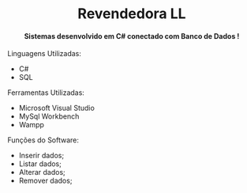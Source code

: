 <h1 align="center">Revendedora LL</h1>
<h4 align='center'>Sistemas desenvolvido em C# conectado com Banco de Dados !</h2>

Linguagens Utilizadas:
* C#
* SQL

Ferramentas Utilizadas:
* Microsoft Visual Studio
* MySql Workbench
* Wampp

Funções do Software:
* Inserir dados;
* Listar dados;
* Alterar dados;
* Remover dados;

